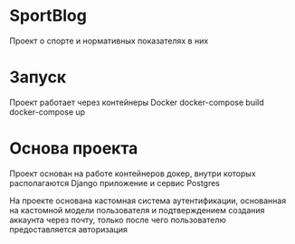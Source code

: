 # SportBlog
Проект о спорте и нормативных показателях в них
# Запуск
Проект работает через контейнеры Docker
docker-compose build
docker-compose up

# Основа проекта

Проект основан на работе контейнеров докер, внутри которых располагаются Django приложение и сервис Postgres

На проекте основана кастомная система аутентификации, основанная на кастомной модели пользователя и подтверждением создания аккаунта через почту, только после чего пользователю предоставляется авторизация
